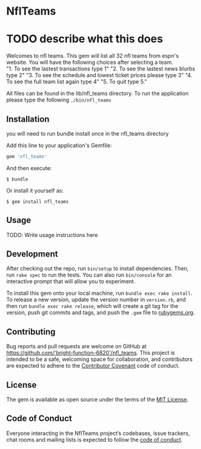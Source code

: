 # NflTeams
# TODO describe what this does
Welcomes to nfl teams.  This gem will list all 32 nfl teams from espn's website.  You will have the following choices after selecting a team.      
    "1. To see the lastest transactions type 1"
    "2. To see the lastest news blurbs type 2"
    "3. To see the schedule and lowest ticket prices please type 3"
    "4. To see the full team list again type 4"
    "5. To quit type 5."

All files can be found in the lib/nfl_teams directory.  To run the application please type the following `./bin/nfl_teams`

## Installation
you will need to run bundle install once in the nfl_teams directory

Add this line to your application's Gemfile:

```ruby
gem 'nfl_teams'
```

And then execute:

    $ bundle

Or install it yourself as:

    $ gem install nfl_teams

## Usage

TODO: Write usage instructions here

## Development

After checking out the repo, run `bin/setup` to install dependencies. Then, run `rake spec` to run the tests. You can also run `bin/console` for an interactive prompt that will allow you to experiment.

To install this gem onto your local machine, run `bundle exec rake install`. To release a new version, update the version number in `version.rb`, and then run `bundle exec rake release`, which will create a git tag for the version, push git commits and tags, and push the `.gem` file to [rubygems.org](https://rubygems.org).

## Contributing

Bug reports and pull requests are welcome on GitHub at https://github.com/'bright-function-6820'/nfl_teams. This project is intended to be a safe, welcoming space for collaboration, and contributors are expected to adhere to the [Contributor Covenant](http://contributor-covenant.org) code of conduct.

## License

The gem is available as open source under the terms of the [MIT License](https://opensource.org/licenses/MIT).

## Code of Conduct

Everyone interacting in the NflTeams project’s codebases, issue trackers, chat rooms and mailing lists is expected to follow the [code of conduct](https://github.com/'bright-function-6820'/nfl_teams/blob/master/CODE_OF_CONDUCT.md).

